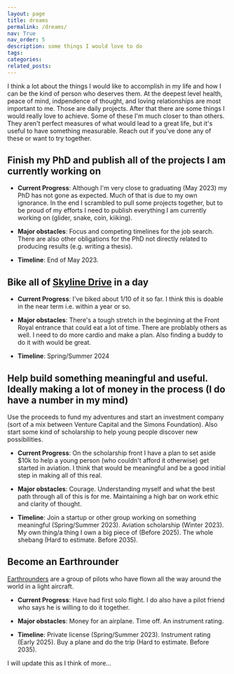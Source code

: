 ```yaml
---
layout: page
title: dreams
permalink: /dreams/
nav: True
nav_order: 5
description: some things I would love to do
tags: 
categories: 
related_posts: 
---
```


I think a lot about the things I would like to accomplish in my life and how I can be the kind
of person who deserves them. At the deepest level health, peace of mind, indpendence of thought, 
and loving relationships are most important to me. Those are daily projects. After that there are some 
things I would really love to achieve. Some of these I'm much closer to than others. They aren't 
perfect measures of what would lead to a great life, but it's useful to have something measurable. Reach out
if you've done any of these or want to try together.


## Finish my PhD and publish all of the projects I am currently working on

- **Current Progress**: Although I'm very close to graduating (May 2023) my PhD has not gone as expected. Much of that is
due to my own ignorance. In the end I scrambled to pull some projects together, but to be proud of my efforts I need 
to publish everything I am currently working on (glider, snake, coin, kiiking).


- **Major obstacles**: Focus and competing timelines for the job search. There are also other obligations for the PhD not directly
related to producing results (e.g. writing a thesis).


- **Timeline**: End of May 2023.

## Bike all of [Skyline Drive](https://www.nps.gov/shen/planyourvisit/driving-skyline-drive.htm) in a day

- **Current Progress**: I've biked about 1/10 of it so far. I think this is doable in the near term i.e. within a year or so.


- **Major obstacles**: There's a tough stretch in the beginning at the Front Royal entrance that could eat a lot of time. There
are problably others as well. I need to do more cardio and make a plan. Also finding a buddy to do it with would be great.


- **Timeline**: Spring/Summer 2024

## Help build something meaningful and useful. Ideally making a lot of money in the process (I do have a number in my mind) 
Use the proceeds to fund my adventures and start an investment company (sort of a mix between Venture Capital and the Simons Foundation). 
Also start some kind of scholarship to help young people discover new possibilities.  

- **Current Progress**: On the scholarship front I have a plan to set aside $10k 
to help a young person (who couldn't afford it otherwise) get started in aviation. I think that would be 
meaningful and be a good initial step in making all of this real. 


- **Major obstacles**: Courage. Understanding myself and what the best path through 
all of this is for me. Maintaining a high bar on work ethic and clarity of thought.


- **Timeline**: Join a startup or other group working on something meaningful (Spring/Summer 2023). Aviation scholarship (Winter 2023). 
My own thing/a thing I own a big piece of (Before 2025). The whole shebang (Hard to estimate. Before 2035).

## Become an Earthrounder
[Earthrounders](https://www.earthrounders.com/are_you_one.php) are a group of pilots who have flown all the way around the 
world in a light aircraft.

- **Current Progress**: Have had first solo flight. I do also have a pilot friend who says he
is willing to do it together.


- **Major obstacles**: Money for an airplane. Time off. An instrument rating.


- **Timeline**: Private license (Spring/Summer 2023). Instrument rating (Early 2025). Buy a plane and do the trip (Hard to estimate. Before 2035).

I will update this as I think of more...
